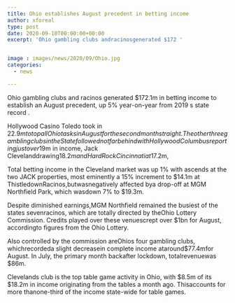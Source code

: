 ```yaml
---
title: Ohio establishes August precedent in betting income
author: xforeal 
type: post
date: 2020-09-10T00:00:00+00:00
excerpt: 'Ohio gambling clubs andracinosgenerated $172 '


image : images/news/2020/09/Ohio.jpg
categories:
  - news

---
```

Ohio gambling clubs and <span data-contrast="auto">racinos </span><span data-contrast="auto">generated $172.1m in betting income </span> <span data-contrast="auto">to establish an August precedent, </span><span data-contrast="auto">up 5&percnt; year-on-year from 2019 </span><span data-contrast="auto">s state </span><span data-contrast="auto">record </span><span data-contrast="auto">. </span><span data-ccp-props="{" />

<span data-contrast="auto">Hollywood Casino Toledo took in $22.9m to top all Ohio tasks in August for the second month straight. The other three gambling clubs in the State followed not far behind withHollywood Columbus reportingjust over$19m in income, Jack Clevelanddrawing$18.2mand Hard Rock Cincinnatiat$17.2m, </span><span data-ccp-props="{" />

<span data-contrast="auto">Total betting income in the Cleveland market was up 1&percnt; with ascends at the two JACK properties, most eminently a 15&percnt; increment to $14.1m at ThistledownRacinos,butwasnegatively affected bya drop-off at MGM Northfield Park, which wasdown 7&percnt; to $19.3m. </span><span data-ccp-props="{" />

<span data-contrast="auto">Despite diminished earnings,MGM Northfield remained the busiest of the states sevenracinos, which are totally directed by theOhio Lottery Commission. Credits played over these venuescrept over $1bn for August, accordingto figures from the Ohio Lottery. </span><span data-ccp-props="{" />

<span data-contrast="auto">Also controlled by the commission areOhios four gambling clubs, whichrecordeda slight decreasein complete income ataround$77.4mfor August. In July, the primary month backafter lockdown, totalrevenuewas $86m. </span>

<span data-contrast="auto">Clevelands club is the top table game activity in Ohio, with $8.5m of its $18.2m in income originating from the tables a month ago. Thisaccounts for more thanone-third of the income state-wide for table games. </span><span data-ccp-props="{" />